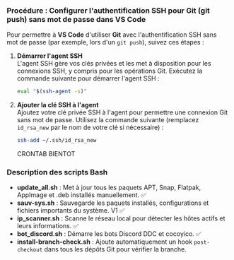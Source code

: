 ### Procédure : Configurer l'authentification SSH pour Git (git push) sans mot de passe dans VS Code

Pour permettre à **VS Code** d'utiliser **Git** avec l'authentification SSH sans mot de passe (par exemple, lors d'un `git push`), suivez ces étapes :

1. **Démarrer l'agent SSH**  
   L'agent SSH gère vos clés privées et les met à disposition pour les connexions SSH, y compris pour les opérations Git. Exécutez la commande suivante pour démarrer l'agent SSH :

   ```bash
   eval "$(ssh-agent -s)"
   ```

2. **Ajouter la clé SSH à l'agent**  
   Ajoutez votre clé privée SSH à l'agent pour permettre une connexion Git sans mot de passe. Utilisez la commande suivante (remplacez `id_rsa_new` par le nom de votre clé si nécessaire) :

   ```bash
   ssh-add ~/.ssh/id_rsa_new
   ```

   CRONTAB BIENTOT 

### Description des scripts Bash

- **update_all.sh** : Met à jour tous les paquets APT, Snap, Flatpak, AppImage et .deb installés manuellement. ✅
- **sauv-sys.sh** : Sauvegarde les paquets installés, configurations et fichiers importants du système. V1 ✅
- **ip_scanner.sh** : Scanne le réseau local pour détecter les hôtes actifs et leurs informations. ✅
- **bot_discord.sh** : Démarre les bots Discord DDC et cocoyico. ✅
- **install-branch-check.sh** : Ajoute automatiquement un hook `post-checkout` dans tous les dépôts Git pour vérifier la branche. 


